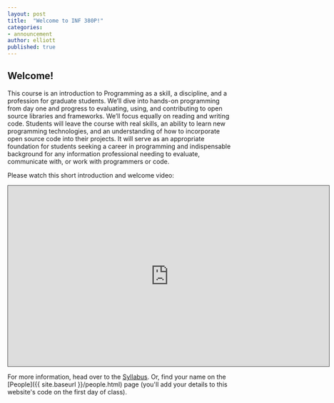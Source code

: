 ```yaml
---
layout: post
title:  "Welcome to INF 380P!"
categories:
- announcement
author: elliott
published: true
---
```


## Welcome!

This course is an introduction to Programming as a skill, a discipline, and a profession for graduate students.  We’ll dive into hands-on programming from day one and progress to evaluating, using, and contributing to open source libraries and frameworks.  We’ll focus equally on reading and writing code.  Students will leave the course with real skills, an ability to learn new programming technologies, and an understanding of how to incorporate open source code into their projects.  It will serve as an appropriate foundation for students seeking a career in programming and indispensable background for any information professional needing to evaluate, communicate with, or work with programmers or code.

Please watch this short introduction and welcome video:
<iframe src="https://utexas.hosted.panopto.com/Panopto/Pages/Embed.aspx?id=9c4f696c-c41a-4077-8af8-ac21010fc5c7&autoplay=false&offerviewer=true&showtitle=true&showbrand=true&start=0&interactivity=none" height="405" width="720" style="border: 1px solid #464646;" allowfullscreen allow="autoplay"></iframe>

For more information, head over to the [Syllabus]({{site.baseurl}}/syllabus.html).  Or, find your name on the [People]({{ site.baseurl }}/people.html) page (you'll add your details to this website's code on the first day of class).
